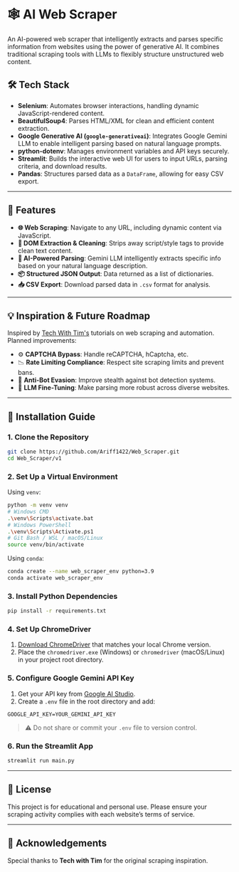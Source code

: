 # 🕸️ AI Web Scraper

An AI-powered web scraper that intelligently extracts and parses specific information from websites using the power of generative AI. It combines traditional scraping tools with LLMs to flexibly structure unstructured web content.

## 🛠 Tech Stack

- **Selenium**: Automates browser interactions, handling dynamic JavaScript-rendered content.
- **BeautifulSoup4**: Parses HTML/XML for clean and efficient content extraction.
- **Google Generative AI (`google-generativeai`)**: Integrates Google Gemini LLM to enable intelligent parsing based on natural language prompts.
- **python-dotenv**: Manages environment variables and API keys securely.
- **Streamlit**: Builds the interactive web UI for users to input URLs, parsing criteria, and download results.
- **Pandas**: Structures parsed data as a `DataFrame`, allowing for easy CSV export.

---

## 🚀 Features

- **🌐 Web Scraping**: Navigate to any URL, including dynamic content via JavaScript.
- **🧹 DOM Extraction & Cleaning**: Strips away script/style tags to provide clean text content.
- **🧠 AI-Powered Parsing**: Gemini LLM intelligently extracts specific info based on your natural language description.
- **📦 Structured JSON Output**: Data returned as a list of dictionaries.
- **📥 CSV Export**: Download parsed data in `.csv` format for analysis.

---

## 💡 Inspiration & Future Roadmap

Inspired by [Tech With Tim's](https://www.youtube.com/@TechWithTim) tutorials on web scraping and automation. Planned improvements:

- ⚙️ **CAPTCHA Bypass**: Handle reCAPTCHA, hCaptcha, etc.
- 📉 **Rate Limiting Compliance**: Respect site scraping limits and prevent bans.
- 🤖 **Anti-Bot Evasion**: Improve stealth against bot detection systems.
- 🧬 **LLM Fine-Tuning**: Make parsing more robust across diverse websites.

---

## 🧪 Installation Guide

### 1. Clone the Repository

```bash
git clone https://github.com/Ariff1422/Web_Scraper.git
cd Web_Scraper/v1
````

### 2. Set Up a Virtual Environment

Using `venv`:

```bash
python -m venv venv
# Windows CMD
.\venv\Scripts\activate.bat
# Windows PowerShell
.\venv\Scripts\Activate.ps1
# Git Bash / WSL / macOS/Linux
source venv/bin/activate
```

Using `conda`:

```bash
conda create --name web_scraper_env python=3.9
conda activate web_scraper_env
```

### 3. Install Python Dependencies

```bash
pip install -r requirements.txt
```

### 4. Set Up ChromeDriver

1. [Download ChromeDriver](https://chromedriver.chromium.org/downloads) that matches your local Chrome version.
2. Place the `chromedriver.exe` (Windows) or `chromedriver` (macOS/Linux) in your project root directory.

### 5. Configure Google Gemini API Key

1. Get your API key from [Google AI Studio](https://makersuite.google.com/app).
2. Create a `.env` file in the root directory and add:

```
GOOGLE_API_KEY=YOUR_GEMINI_API_KEY
```

> ⚠️ Do not share or commit your `.env` file to version control.

### 6. Run the Streamlit App

```bash
streamlit run main.py
```
---

## 📄 License

This project is for educational and personal use. Please ensure your scraping activity complies with each website’s terms of service.

---

## 🙌 Acknowledgements

Special thanks to **Tech with Tim** for the original scraping inspiration.

```
